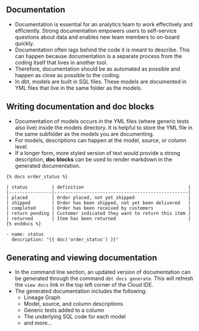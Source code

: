 ## Documentation

- Documentation is essential for an analytics team to work effectively and efficiently. Strong documentation empowers users to self-service questions about data and enables new team members to on-board quickly.
- Documentation often lags behind the code it is meant to describe. This can happen because documentation is a separate process from the coding itself that lives in another tool.
- Therefore, documentation should be as automated as possible and happen as close as possible to the coding.
- In dbt, models are built in SQL files. These models are documented in YML files that live in the same folder as the models.

## Writing documentation and doc blocks

- Documentation of models occurs in the YML files (where generic tests also live) inside the models directory. It is helpful to store the YML file in the same subfolder as the models you are documenting.
- For models, descriptions can happen at the model, source, or column level.
- If a longer form, more styled version of text would provide a strong description, **doc blocks** can be used to render markdown in the generated documentation.

```
{% docs order_status %}                        
  
| status         | definition                                       | |----------------|--------------------------------------------------| | placed         | Order placed, not yet shipped                    | | shipped        | Order has been shipped, not yet been delivered   | | completed      | Order has been received by customers             | | return pending | Customer indicated they want to return this item | | returned       | Item has been returned                           |
{% enddocs %}
```
```
- name: status
  description: "{{ doc('order_status') }}"
```

## Generating and viewing documentation

- In the command line section, an updated version of documentation can be generated through the command `dbt docs generate`. This will refresh the `view docs` link in the top left corner of the Cloud IDE.
- The generated documentation includes the following:
    - Lineage Graph
    - Model, source, and column descriptions
    - Generic tests added to a column
    - The underlying SQL code for each model
    - and more...